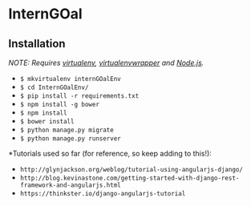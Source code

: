 # InternGOal

## Installation

*NOTE: Requires [virtualenv](http://virtualenv.readthedocs.org/en/latest/),
[virtualenvwrapper](http://virtualenvwrapper.readthedocs.org/en/latest/) and
[Node.js](http://nodejs.org/).*

* `$ mkvirtualenv internGOalEnv`
* `$ cd InternGOalEnv/`
* `$ pip install -r requirements.txt`
* `$ npm install -g bower`
* `$ npm install`
* `$ bower install`
* `$ python manage.py migrate`
* `$ python manage.py runserver`

*Tutorials used so far (for reference, so keep adding to this!):
* `http://glynjackson.org/weblog/tutorial-using-angularjs-django/`
* `http://blog.kevinastone.com/getting-started-with-django-rest-framework-and-angularjs.html`
* `https://thinkster.io/django-angularjs-tutorial`


